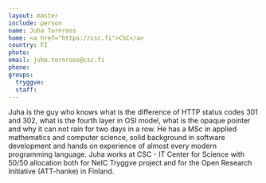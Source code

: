 ```yaml
---
layout: master
include: person
name: Juha Tornroos
home: <a href="https://csc.fi">CSC</a>
country: FI
photo:
email: juha.tornroos@csc.fi
phone:
groups:
  tryggve:
  staff:
---
```

Juha is the guy who knows what is the difference of HTTP status codes 301 and
302, what is the fourth layer in OSI model, what is the opaque pointer and why
it can not rain for two days in a row. He has a MSc in applied mathematics and
computer science, solid background in software development and hands on
experience of almost every modern programming language. Juha works at CSC - IT
Center for Science with 50/50 allocation both for NeIC Tryggve project and for
the Open Research Initiative (ATT-hanke) in Finland.
